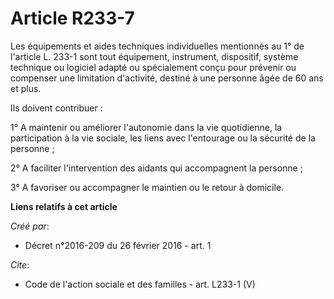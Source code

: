 # Article R233-7

Les équipements et aides techniques individuelles mentionnés au 1° de l'article L. 233-1 sont tout équipement, instrument,
dispositif, système technique ou logiciel adapté ou spécialement conçu pour prévenir ou compenser une limitation d'activité,
destiné à une personne âgée de 60 ans et plus. 

Ils doivent contribuer : 

1° A maintenir ou améliorer l'autonomie dans la vie quotidienne, la participation à la vie sociale, les liens avec
l'entourage ou la sécurité de la personne ; 

2° A faciliter l'intervention des aidants qui accompagnent la personne ; 

3° A favoriser ou accompagner le maintien ou le retour à domicile.

**Liens relatifs à cet article**

_Créé par_:

  - Décret n°2016-209 du 26 février 2016 - art. 1

_Cite_:

  - Code de l'action sociale et des familles - art. L233-1 (V)
